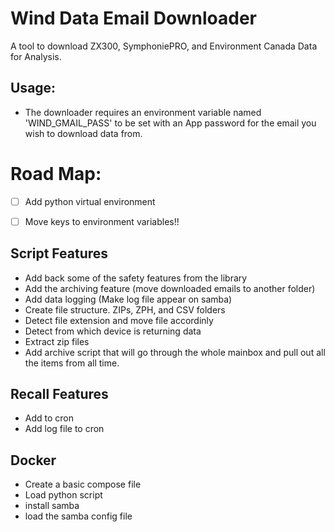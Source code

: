 # Wind Data Email Downloader
A tool to download ZX300, SymphoniePRO, and Environment Canada Data for Analysis.

## Usage:

- The downloader requires an environment variable named 'WIND_GMAIL_PASS' to be set with an App password for the email you wish to download data from.

# Road Map:

- [ ] Add python virtual environment
- [ ] Move keys to environment variables!!


## Script Features
- Add back some of the safety features from the library
- Add the archiving feature (move downloaded emails to another folder)
- Add data logging (Make log file appear on samba)
- Create file structure. ZIPs, ZPH, and CSV folders
- Detect file extension and move file accordinly
- Detect from which device is returning data
- Extract zip files
- Add archive script that will go through the whole mainbox and pull out all the items from all time.

## Recall Features
- Add to cron
- Add log file to cron

## Docker
- Create a basic compose file
- Load python script
- install samba
- load the samba config file